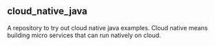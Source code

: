 ## cloud_native_java
A repository to try out cloud native java examples. Cloud native means building micro services that can run natively on cloud.

